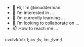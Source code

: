 - 👋 Hi, I’m @imudderman
- 👀 I’m interested in ...
- 🌱 I’m currently learning ...
- 💞️ I’m looking to collaborate on ...
- 📫 How to reach me ...

<!---
imudderman/imudderman is a ✨ special ✨ repository because its `README.md` (this file) appears on your GitHub profile.
You can click the Preview link to take a look at your changes.
---> cvclvkfolk l;,cv ;lv, lm ,;lvm;l
